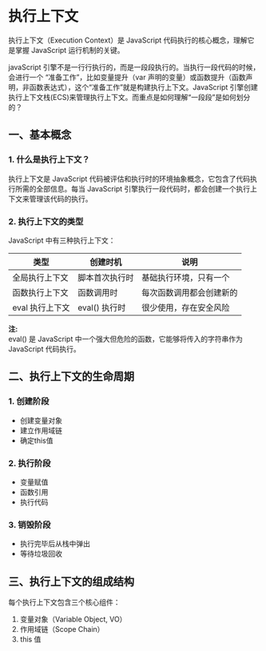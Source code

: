 # 执行上下文
执行上下文（Execution Context）是 JavaScript 代码执行的核心概念，理解它是掌握 JavaScript 运行机制的关键。

javaScript 引擎不是一行行执行的，而是一段段执行的。当执行一段代码的时候，会进行一个 “准备工作”，比如变量提升（var 声明的变量）或函数提升（函数声明，非函数表达式），这个“准备工作”就是构建执行上下文。JavaScript 引擎创建执行上下文栈(ECS)来管理执行上下文。而重点是如何理解“一段段”是如何划分的？

## 一、基本概念

### 1. 什么是执行上下文？
执行上下文是 JavaScript 代码被评估和执行时的环境抽象概念，它包含了代码执行所需的全部信息。每当 JavaScript 引擎执行一段代码时，都会创建一个执行上下文来管理该代码的执行。

### 2. 执行上下文的类型
JavaScript 中有三种执行上下文：

类型	|创建时机	|说明
---	|---	|---
全局执行上下文|	脚本首次执行时	|基础执行环境，只有一个
函数执行上下文|	函数调用时	|每次函数调用都会创建新的
eval 执行上下文|	eval() 执行时	|很少使用，存在安全风险

**注:**  
eval() 是 JavaScript 中一个强大但危险的函数，它能够将传入的字符串作为 JavaScript 代码执行。

## 二、执行上下文的生命周期

### 1. 创建阶段
* 创建变量对象
* 建立作用域链
* 确定this值



### 2. 执行阶段
* 变量赋值
* 函数引用
* 执行代码

### 3. 销毁阶段
* 执行完毕后从栈中弹出
* 等待垃圾回收

## 三、执行上下文的组成结构

每个执行上下文包含三个核心组件：
1. 变量对象（Variable Object, VO）
2. 作用域链（Scope Chain）
3. this 值